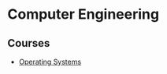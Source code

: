 # Computer Engineering

##  Courses
- [Operating Systems](/majors/computer-engineering/courses/operating-systems/README.md)
